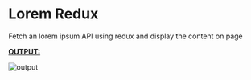 # Lorem Redux

Fetch an lorem ipsum API using redux and display the content on page

<ins>**OUTPUT:**</ins>

![output](https://storage.googleapis.com/acciojob-open-file-collections/lorem-redux.gif)
